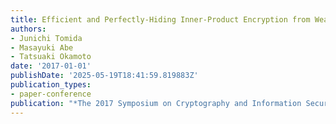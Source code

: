 ```yaml
---
title: Efficient and Perfectly-Hiding Inner-Product Encryption from Weaker Assumptions
authors:
- Junichi Tomida
- Masayuki Abe
- Tatsuaki Okamoto
date: '2017-01-01'
publishDate: '2025-05-19T18:41:59.819883Z'
publication_types:
- paper-conference
publication: "*The 2017 Symposium on Cryptography and Information Security (SCIS'17)*"
---
```

